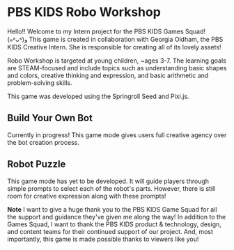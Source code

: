 # PBS KIDS Robo Workshop

Hello!! Welcome to my Intern project for the PBS KIDS Games Squad! (๑˃ᴗ˂)ﻭ
This game is created in collaboration with Georgia Oldham, the PBS KIDS Creative Intern. She is responsible for creating all of its lovely assets!

Robo Workshop is targeted at young children, ~ages 3-7. The learning goals are STEAM-focused and include topics such as understanding basic shapes and colors, creative thinking and expression, and basic arithmetic and problem-solving skills.

This game was developed using the Springroll Seed and Pixi.js. 


## Build Your Own Bot 
Currently in progress! This game mode gives users full creative agency over the bot creation process. 


## Robot Puzzle
This game mode has yet to be developed. It will guide players through simple prompts to select each of the robot's parts. However, there is still room for creative expression along with these prompts!


__Note__ I want to give a huge thank you to the PBS KIDS Game Squad for all the support and guidance they've given me along the way! In addition to the Games Squad, I want to thank the PBS KIDS product & technology, design, and content teams for their continued support of our project. And, most importantly, this game is made possible thanks to viewers like you!

